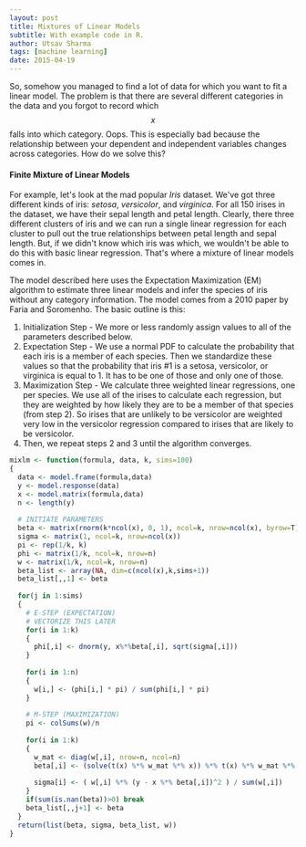 ```yaml
---
layout: post
title: Mixtures of Linear Models
subtitle: With example code in R.
author: Utsav Sharma
tags: [machine learning]
date: 2015-04-19
---
```


So, somehow you managed to find a lot of data for which you want to fit a linear model. The problem is that there are several different categories in the data and you forgot to record which $$x$$ falls into which category. Oops. This is especially bad because the relationship between your dependent and independent variables changes across categories. How do we solve this?

<h4>Finite Mixture of Linear Models</h4>
For example, let's look at the mad popular <em>Iris</em> dataset. We've got three different kinds of iris: <em>setosa</em>, <em>versicolor</em>, and <em>virginica</em>. For all 150 irises in the dataset, we have their sepal length and petal length. Clearly, there three different clusters of iris and we can run a single linear regression for each cluster to pull out the true relationships between petal length and sepal length. But, if we didn't know which iris was which, we wouldn't be able to do this with basic linear regression. That's where a mixture of linear models comes in.

The model described here uses the Expectation Maximization (EM) algorithm to estimate three linear models and infer the species of iris without any category information. The model comes from a 2010 paper by Faria and Soromenho. The basic outline is this:

1. Initialization Step - We more or less randomly assign values to all of the parameters described below.
2. Expectation Step - We use a normal PDF to calculate the probability that each iris is a member of each species. Then we standardize these values so that the probability that iris #1 is a setosa, versicolor, or virginica is equal to 1. It has to be one of those and only one of those.
3. Maximization Step - We calculate three weighted linear regressions, one per species. We use all of the irises to calculate each regression, but they are weighted by how likely they are to be a member of that species (from step 2). So irises that are unlikely to be versicolor are weighted very low in the versicolor regression compared to irises that are likely to be versicolor.
4. Then, we repeat steps 2 and 3 until the algorithm converges.

```r
mixlm <- function(formula, data, k, sims=100)
{
  data <- model.frame(formula,data)
  y <- model.response(data)
  x <- model.matrix(formula,data)
  n <- length(y)
  
  # INITIATE PARAMETERS
  beta <- matrix(rnorm(k*ncol(x), 0, 1), ncol=k, nrow=ncol(x), byrow=T)
  sigma <- matrix(1, ncol=k, nrow=ncol(x))
  pi <- rep(1/k, k)
  phi <- matrix(1/k, ncol=k, nrow=n)
  w <- matrix(1/k, ncol=k, nrow=n)
  beta_list <- array(NA, dim=c(ncol(x),k,sims+1))
  beta_list[,,1] <- beta
  
  for(j in 1:sims)
  {
    # E-STEP (EXPECTATION)
    # VECTORIZE THIS LATER
    for(i in 1:k)
    {
      phi[,i] <- dnorm(y, x%*%beta[,i], sqrt(sigma[,i]))
    }
    
    for(i in 1:n)
    {
      w[i,] <- (phi[i,] * pi) / sum(phi[i,] * pi)
    }
  
    # M-STEP (MAXIMIZATION)
    pi <- colSums(w)/n
  
    for(i in 1:k)
    {
      w_mat <- diag(w[,i], nrow=n, ncol=n)
      beta[,i] <- (solve(t(x) %*% w_mat %*% x)) %*% t(x) %*% w_mat %*% y
      
      sigma[i] <- ( w[,i] %*% (y - x %*% beta[,i])^2 ) / sum(w[,i])
    }
    if(sum(is.nan(beta))>0) break
    beta_list[,,j+1] <- beta
  }
  return(list(beta, sigma, beta_list, w))
}
```